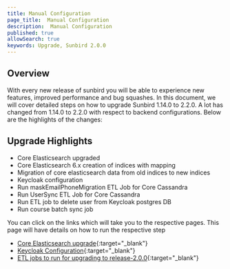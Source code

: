 ```yaml
---
title: Manual Configuration
page_title:  Manual Configuration
description:  Manual Configuration
published: true
allowSearch: true
keywords: Upgrade, Sunbird 2.0.0
---
```


## Overview

With every new release of sunbird you will be able to experience new features, improved performance and bug squashes.
In this document, we will cover detailed steps on how to upgrade Sunbird 1.14.0 to 2.2.0. A lot has changed from 1.14.0 to 2.2.0 with respect to backend configurations. Below are the highlights of the changes:

## Upgrade Highlights
 
* Core Elasticsearch upgraded
* Core Elasticsearch 6.x creation of indices with mapping
* Migration of core elasticsearch data from old indices to new indices
* Keycloak configuration
* Run maskEmailPhoneMigration ETL Job for Core Cassandra
* Run UserSync ETL Job for Core Cassandra
* Run ETL job to delete user from Keycloak postgres DB
* Run course batch sync job


You can click on the links which will take you to the respective pages. This page will have details on how to run the respective step

* [Core Elasticsearch upgrade](developer-docs/upgrade/core-elasticsearch_upgrade/){:target="_blank"}
* [Keycloak Configuration](developer-docs/upgrade/keycloak_configuration/){:target="_blank"}
* [ETL jobs to run for upgrading to release-2.0.0](developer-docs/upgrade/etl_jobs_for_sunbird_upgrade/){:target="_blank"}
